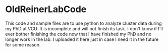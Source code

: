 # OldReinerLabCode

This code and sample files are to use python to analyze cluster data during my PhD at VCU. It is incomplete and will not finish its task. I don't know if I'll ever bother finishing the code now that I have finished my PhD and no longer work in the lab. I uploaded it here just in case I need it in the future for some reason.
